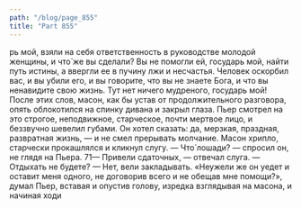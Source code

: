 ```yaml
---
path: "/blog/page_855"
title: "Part 855"
---
```


рь мой, взяли на себя ответственность в руководстве молодой женщины, и что́ же вы сделали? Вы не помогли ей, государь мой, найти путь истины, а ввергли ее в пучину лжи и несчастья. Человек оскорбил вас, и вы убили его, и вы говорите, что вы не знаете Бога, и что вы ненавидите свою жизнь. Тут нет ничего мудреного, государь мой!
После этих слов, масон, как бы устав от продолжительного разговора, опять облокотился на спинку дивана и закрыл глаза. Пьер смотрел на это строгое, неподвижное, старческое, почти мертвое лицо, и беззвучно шевелил губами. Он хотел сказать: да, мерзкая, праздная, развратная жизнь, — и не смел прерывать молчание.
Масон хрипло, старчески прокашлялся и кликнул слугу.
— Что́ лошади? — спросил он, не глядя на Пьера.
71— Привели сдаточных, — отвечал слуга. — Отдыхать не будете?
— Нет, вели закладывать.
«Неужели же он уедет и оставит меня одного, не договорив всего и не обещав мне помощи?», думал Пьер, вставая и опустив голову, изредка взглядывая на масона, и начиная ходи
